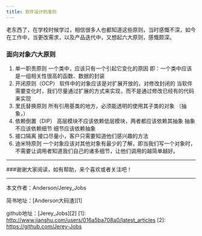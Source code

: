 ```yaml
---
title: 软件设计的准则
---
```

老东西了，在学校时候学过，相信很多人也都知道这些原则，当时感慨不深，如今在工作中，当更改需求，以及产品迭代中，又想起六大原则，感慨颇深。

### 面向对象六大原则
1. 单一职责原则
一个类中，应该只有一个引起它变化的原因
即：一个类中应该是一组相关性很高的函数、数据的封装
2. 开闭原则（OCP）
软件中的对象应该是对扩展开放的，对修改封闭的
当软件需要变化时，我们尽量通过扩展的方式来实现，而不是通过修改已经有的代码来实现
3. 里氏替换原则
所有引用基类的地方，必须能透明的使用其子类的对象
（抽象，）
4. 依赖倒置（DIP）
高层模块不应该依赖低层模块，两者都应该依赖其抽象
抽象不应该依赖细节
细节应该依赖抽象
5. 接口隔离
接口尽量小，客户只需要知道他们感兴趣的方法
6. 迪米特原则
一个对象应该对其他对象有最少的了解，即当我们写一个对象时，不需要让调用者知道我们自己的诸多细节，让他们调用的越简单越好。


 ----------
 ###谢谢大家阅读，如有帮助，来个喜欢或者关注吧！

 ----------
 本文作者：Anderson/Jerey_Jobs

 简书地址：[Anderson大码渣][1]

 github地址：[Jerey_Jobs][2]
  [1]: http://www.jianshu.com/users/016a5ba708a0/latest_articles
  [2]: https://github.com/Jerey-Jobs

